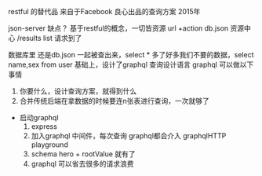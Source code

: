 restful 的替代品
来自于Facebook 良心出品的查询方案 2015年

json-server
缺点？
基于restful的概念，一切皆资源
url +action
db.json 资源中心
/results  list 请求到了

数据库里 还是db.json 一起被查出来，select *
多了好多我们不要的数据，select name,sex from user
基础上，设计了graphql  查询设计语言
graphql 可以做以下事情
1. 你要什么，设计查询方案，就得到什么
2. 合并传统后端在拿数据的时候要连n张表进行查询，一次就够了

- 启动graphql
    1. express
    2. 加入graphql 中间件，每次查询 graphql都会介入
       graphqlHTTP playground
    3. schema  hero + rootValue
      就有了
    4. graphql 可以省去很多的请求浪费